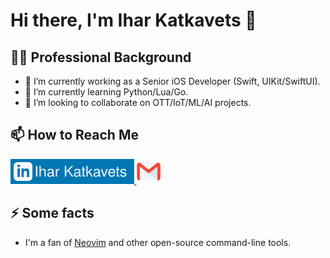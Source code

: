 # Hi there, I'm Ihar Katkavets 👋

## 👨‍💻 Professional Background

- 💼 I’m currently working as a Senior iOS Developer (Swift, UIKit/SwiftUI).
- 🌱 I’m currently learning Python/Lua/Go.
- 👯 I’m looking to collaborate on OTT/IoT/ML/AI projects.

## 📫 How to Reach Me

<a href="https://www.linkedin.com/in/iharkatkavets/">
  <img src="linkedin.svg" height="40">
</a>
<a href="mailto:job4ihar@gmail.com?subject=[Job%20Offer]%20Source%20GitHub">
  <img src="email.webp" height="40">
</a>

## ⚡ Some facts

- I'm a fan of [Neovim](https://github.com/neovim/neovim) and other open-source command-line tools.


